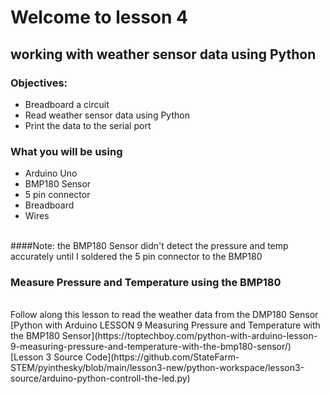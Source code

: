 # Welcome to lesson 4

## working with weather sensor data using Python

### Objectives:
- Breadboard a circuit
- Read weather sensor data using Python
- Print the data to the serial port

### What you will be using
- Arduino Uno
- BMP180 Sensor
- 5 pin connector
- Breadboard
- Wires
<br>
####Note: the BMP180 Sensor didn't detect the pressure and temp accurately until I soldered the 5 pin connector to the BMP180<br>

### Measure Pressure and Temperature using the BMP180
<br>
Follow along this lesson to read the weather data from the DMP180 Sensor
<br>
[Python with Arduino LESSON 9 Measuring Pressure and Temperature with the BMP180 Sensor](https://toptechboy.com/python-with-arduino-lesson-9-measuring-pressure-and-temperature-with-the-bmp180-sensor/)
[Lesson 3 Source Code](https://github.com/StateFarm-STEM/pyinthesky/blob/main/lesson3-new/python-workspace/lesson3-source/arduino-python-controll-the-led.py)

